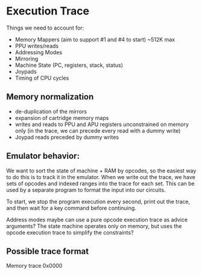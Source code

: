 # Execution Trace

Things we need to account for:
- Memory Mappers (aim to support #1 and #4 to start) ~512K max
- PPU writes/reads  
- Addressing Modes
- Mirroring
- Machine State (PC, registers, stack, status)
- Joypads
- Timing of CPU cycles
  

## Memory normalization
- de-duplication of the mirrors
- expansion of cartridge memory maps
- writes and reads to PPU and APU registers unconstrained on memory only (in the trace, we can precede every read with a dummy write)
- Joypad reads preceded by dummy writes


## Emulator behavior:

We want to sort the state of machine + RAM by opcodes, so the easiest way to do this is to track it in the emulator. When we write out the trace, we have sets of opcodes and indexed ranges into the trace for each set. This can be used by a separate program to format the input into our circuits.

To start, we stop the program execution every second, print out the trace, and then wait for a key command before continuing. 

Address modes maybe can use a pure opcode execution trace as advice arguments?
The state machine operates only on memory, but uses the opcode execution trace to simplify the constraints?


## Possible trace format

Memory trace
0x0000
